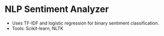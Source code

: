 # NLP Sentiment Analyzer

- Uses TF-IDF and logistic regression for binary sentiment classification.
- Tools: Scikit-learn, NLTK
